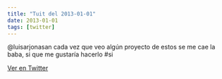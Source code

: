 ```yaml
---
title: "Tuit del 2013-01-01"
date: 2013-01-01
tags: [twitter]
---
```


@luisarjonasan cada vez que veo algún proyecto de estos se me cae la baba, si que me gustaría hacerlo #si



[Ver en Twitter](https://twitter.com/i/web/status/286252279571562496)
